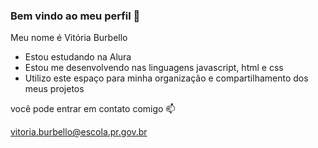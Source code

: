 ### Bem vindo ao meu perfil 🍒
Meu nome é Vitória Burbello


- Estou estudando na Alura
- Estou me desenvolvendo nas linguagens javascript, html e css
- Utilizo este espaço para minha organização e compartilhamento dos meus projetos


você pode entrar em contato comigo 📫

vitoria.burbello@escola.pr.gov.br

